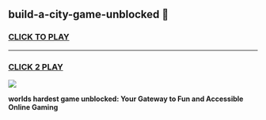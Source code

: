 
## build-a-city-game-unblocked 👋
<h3>
<a href="https://premium.freeplayer.one?title=build-a-city-game-unblocked&ref=14F">CLICK TO PLAY</a></h3>
<hr>

<h3>
<a href="https://premium.freeplayer.one?title=build-a-city-game-unblocked&ref=14F">CLICK 2 PLAY</a>
  
</h3>

<a href="https://premium.freeplayer.one?title=build-a-city-game-unblocked&ref=12F/"><img src="https://clearcache.store/games.png"></a>


**worlds hardest game unblocked: Your Gateway to Fun and Accessible Online Gaming**
